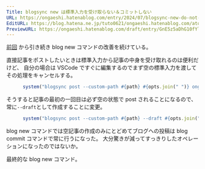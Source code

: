 ```yaml
---
Title: blogsync new は標準入力を受け取らない＆コミットしない
URL: https://ongaeshi.hatenablog.com/entry/2024/07/blogsync-new-do-not-recieve-stdin
EditURL: https://blog.hatena.ne.jp/tuto0621/ongaeshi.hatenablog.com/atom/entry/6801883189120259970
PreviewURL: https://ongaeshi.hatenablog.com/draft/entry/GnE5z5aDhG10fYl5de-4Cx2ilvI
---
```

[前回](https://ongaeshi.hatenablog.com/entry/2024/07/implement-blog-new-command) から引き続き blog new コマンドの改善を続けている。

直接記事をポストしたいときは標準入力から記事の中身を受け取れるのは便利だけど、
自分の場合は VSCode ですぐに編集するのでまず空の標準入力を渡してその処理をキャンセルする。

```ruby
      system("blogsync post --custom-path #{path} #{opts.join(" ")} ongaeshi.hatenablog.com", in: IO::NULL)
```

そうすると記事の最初の一回目は必ず空の状態で post されることになるので、常に`--draft`として作成することに変更。

```ruby
      system("blogsync post --custom-path #{path} --draft #{opts.join(" ")} ongaeshi.hatenablog.com", in: IO::NULL)
```

blog new コマンドでは空記事の作成のみにとどめてブログへの投稿は blog commit コマンドで常に行うになった。
大分驚きが減ってすっきりしたオペレーションになったのではないか。

最終的な blog new コマンド。

```ruby
```
